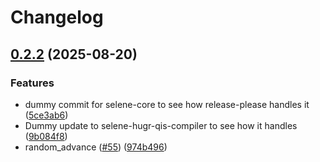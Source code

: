# Changelog

## [0.2.2](https://github.com/CQCL/selene/compare/selene-sim-v0.2.1...selene-sim-v0.2.2) (2025-08-20)


### Features

* dummy commit for selene-core to see how release-please handles it ([5ce3ab6](https://github.com/CQCL/selene/commit/5ce3ab6cc6c013e6efcecd392e1f58c1be990842))
* Dummy update to selene-hugr-qis-compiler to see how it handles ([9b084f8](https://github.com/CQCL/selene/commit/9b084f8c762029cd23cb07471b5fc1679ddfb5eb))
* random_advance ([#55](https://github.com/CQCL/selene/issues/55)) ([974b496](https://github.com/CQCL/selene/commit/974b496e3bc15b8ce155542d4f31e4e9fad245ed))
